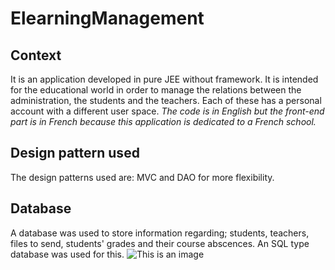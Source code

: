 # ElearningManagement

## Context
It is an application developed in pure JEE without framework.  It is intended for the educational world in order to manage the relations between the administration, the students and the teachers.
Each of these has a personal account with a different user space. *The code is in English but the front-end part is in French because this application is dedicated to a French school.*

## Design pattern used
The design patterns used are: MVC and DAO for more flexibility.

## Database
A database was used to store information regarding; students, teachers, files to send, students' grades and their course abscences. An SQL type database was used for this.
![This is an image](https://user-images.githubusercontent.com/73532355/210249899-638efd92-d5fe-4ff9-8258-5acac8c4732d.png)


